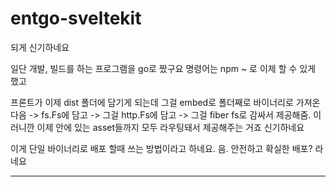 # entgo-sveltekit

되게 신기하네요

일단 개발, 빌드를 하는 프로그램을 go로 짰구요
명령어는 npm ~ 로 이제 할 수 있게 했고

프론트가 이제 dist 폴더에 담기게 되는데
그걸 embed로 폴더째로 바이너리로 가져온다음 -> fs.Fs에 담고 -> 그걸 http.Fs에 담고 -> 그걸 fiber fs로 감싸서 제공해줌.
이러니깐 이제 안에 있는 asset들까지 모두 라우팅돼서 제공해주는 거죠
신기하네요

이게 단일 바이너리로 배포 할때 쓰는 방법이라고 하네요.
음. 안전하고 확실한 배포? 라네요

---
